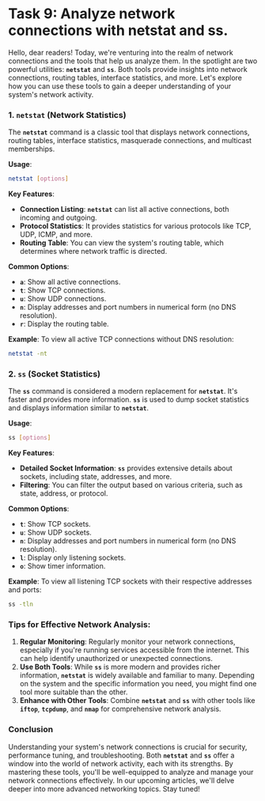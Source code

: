 # Task 9: Analyze network connections with netstat and ss.

Hello, dear readers! Today, we're venturing into the realm of network connections and the tools that help us analyze them. In the spotlight are two powerful utilities: **`netstat`** and **`ss`**. Both tools provide insights into network connections, routing tables, interface statistics, and more. Let's explore how you can use these tools to gain a deeper understanding of your system's network activity.

### 1. **`netstat` (Network Statistics)**

The **`netstat`** command is a classic tool that displays network connections, routing tables, interface statistics, masquerade connections, and multicast memberships.

**Usage**:

```bash
netstat [options]
```

**Key Features**:

- **Connection Listing**: **`netstat`** can list all active connections, both incoming and outgoing.
- **Protocol Statistics**: It provides statistics for various protocols like TCP, UDP, ICMP, and more.
- **Routing Table**: You can view the system's routing table, which determines where network traffic is directed.

**Common Options**:

- **`a`**: Show all active connections.
- **`t`**: Show TCP connections.
- **`u`**: Show UDP connections.
- **`n`**: Display addresses and port numbers in numerical form (no DNS resolution).
- **`r`**: Display the routing table.

**Example**:
To view all active TCP connections without DNS resolution:

```bash
netstat -nt
```

### 2. **`ss` (Socket Statistics)**

The **`ss`** command is considered a modern replacement for **`netstat`**. It's faster and provides more information. **`ss`** is used to dump socket statistics and displays information similar to **`netstat`**.

**Usage**:

```bash
ss [options]
```

**Key Features**:

- **Detailed Socket Information**: **`ss`** provides extensive details about sockets, including state, addresses, and more.
- **Filtering**: You can filter the output based on various criteria, such as state, address, or protocol.

**Common Options**:

- **`t`**: Show TCP sockets.
- **`u`**: Show UDP sockets.
- **`n`**: Display addresses and port numbers in numerical form (no DNS resolution).
- **`l`**: Display only listening sockets.
- **`o`**: Show timer information.

**Example**:
To view all listening TCP sockets with their respective addresses and ports:

```bash
ss -tln
```

### **Tips for Effective Network Analysis:**

1. **Regular Monitoring**: Regularly monitor your network connections, especially if you're running services accessible from the internet. This can help identify unauthorized or unexpected connections.
2. **Use Both Tools**: While **`ss`** is more modern and provides richer information, **`netstat`** is widely available and familiar to many. Depending on the system and the specific information you need, you might find one tool more suitable than the other.
3. **Enhance with Other Tools**: Combine **`netstat`** and **`ss`** with other tools like **`iftop`**, **`tcpdump`**, and **`nmap`** for comprehensive network analysis.

### **Conclusion**

Understanding your system's network connections is crucial for security, performance tuning, and troubleshooting. Both **`netstat`** and **`ss`** offer a window into the world of network activity, each with its strengths. By mastering these tools, you'll be well-equipped to analyze and manage your network connections effectively. In our upcoming articles, we'll delve deeper into more advanced networking topics. Stay tuned!